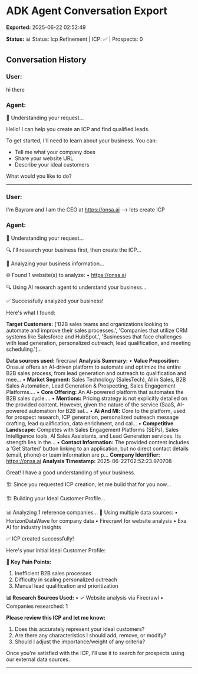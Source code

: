 # ADK Agent Conversation Export

**Exported:** 2025-06-22 02:52:49

**Status:** 📊 Status: Icp Refinement | ICP: ✅ | Prospects: 0

## Conversation History

### User:
hi there

### Agent:
🤔 Understanding your request...

Hello! I can help you create an ICP and find qualified leads.

To get started, I'll need to learn about your business. You can:
- Tell me what your company does
- Share your website URL
- Describe your ideal customers

What would you like to do?

---

### User:
I'm Bayram and I am the CEO at https://onsa.ai --> lets create ICP

### Agent:
🤔 Understanding your request...

🔍 I'll research your business first, then create the ICP...

📝 Analyzing your business information...

🌐 Found 1 website(s) to analyze:
   • https://onsa.ai

🔍 Using AI research agent to understand your business...

✅ Successfully analyzed your business!

Here's what I found:

**Target Customers:** ['B2B sales teams and organizations looking to automate and improve their sales processes.', 'Companies that utilize CRM systems like Salesforce and HubSpot.', 'Businesses that face challenges with lead generation, personalized outreach, lead qualification, and meeting scheduling.']...

**Data sources used:** firecrawl
**Analysis Summary:**
• **Value Proposition:** Onsa.ai offers an AI-driven platform to automate and optimize the entire B2B sales process, from lead generation and outreach to qualification and mee...
• **Market Segment:** Sales Technology (SalesTech), AI in Sales, B2B Sales Automation, Lead Generation & Prospecting, Sales Engagement Platforms....
• **Core Offering:** An AI-powered platform that automates the B2B sales cycle....
• **Mentions:** Pricing strategy is not explicitly detailed on the provided content. However, given the nature of the service (SaaS, AI-powered automation for B2B sal...
• **Ai And Ml:** Core to the platform, used for prospect research, ICP generation, personalized outreach message crafting, lead qualification, data enrichment, and cal...
• **Competitive Landscape:** Competes with Sales Engagement Platforms (SEPs), Sales Intelligence tools, AI Sales Assistants, and Lead Generation services. Its strength lies in the...
• **Contact Information:** The provided content includes a 'Get Started' button linking to an application, but no direct contact details (email, phone) or team information are p...
**Company Identifier:** https://onsa.ai
**Analysis Timestamp:** 2025-06-22T02:52:23.970708


Great! I have a good understanding of your business.

🏗️ Since you requested ICP creation, let me build that for you now...

🏗️ Building your Ideal Customer Profile...

📊 Analyzing 1 reference companies...
🔄 Using multiple data sources:
   • HorizonDataWave for company data
   • Firecrawl for website analysis
   • Exa AI for industry insights

✅ ICP created successfully!

Here's your initial Ideal Customer Profile:

**🎯 Key Pain Points:**
1. Inefficient B2B sales processes
2. Difficulty in scaling personalized outreach
3. Manual lead qualification and prioritization

**📊 Research Sources Used:**
• ✓ Website analysis via Firecrawl
• Companies researched: 1

**Please review this ICP and let me know:**
1. Does this accurately represent your ideal customers?
2. Are there any characteristics I should add, remove, or modify?
3. Should I adjust the importance/weight of any criteria?

Once you're satisfied with the ICP, I'll use it to search for prospects using our external data sources.

---

